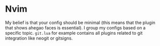 # Nvim
My belief is that your config should be minimal (this means that the plugin that shows ahegao faces is essential). I group my configs based on a specific topic. `git.lua` for example contains all plugins related to git integration like neogit or gitsigns. 
